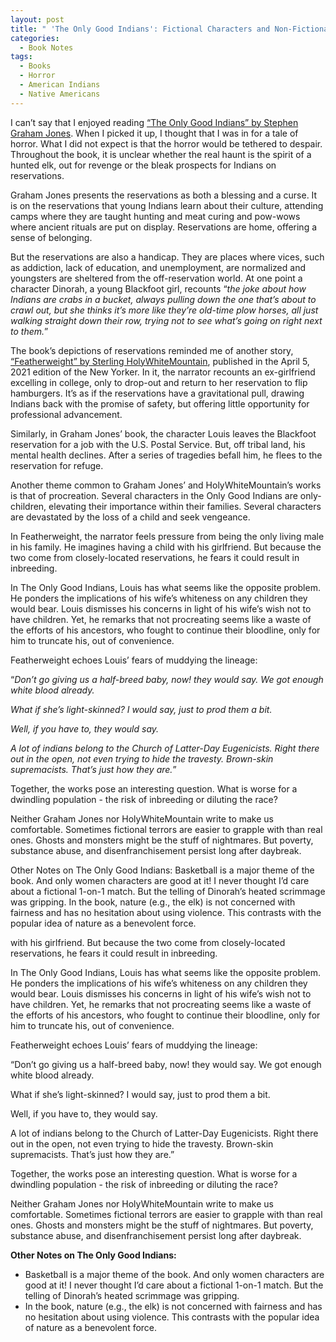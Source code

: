 ```yaml
---
layout: post
title: " 'The Only Good Indians': Fictional Characters and Non-Fictional Foes"
categories:
  - Book Notes
tags:
  - Books
  - Horror
  - American Indians
  - Native Americans
---
```


I can’t say that I enjoyed reading [“The Only Good Indians” by Stephen Graham Jones](https://www.demontheory.net/the-only-good-indians/).  When I picked it up, I thought that I was in for a tale of horror.  What I did not expect is that the horror would be tethered to despair.  Throughout the book, it is unclear whether the real haunt is the spirit of a hunted elk, out for revenge or the bleak prospects for Indians on reservations.

Graham Jones presents the reservations as both a blessing and a curse.  It is on the reservations that young Indians learn about their culture, attending camps where they are taught hunting and meat curing and pow-wows where ancient rituals are put on display.  Reservations are home, offering a sense of belonging.  

But the reservations are also a handicap.  They are places where vices, such as addiction, lack of education, and unemployment, are normalized and youngsters are sheltered from the off-reservation world.  At one point a character Dinorah, a young Blackfoot girl, recounts “*the joke about how Indians are crabs in a bucket, always pulling down the one that’s about to crawl out, but she thinks it’s more like they’re old-time plow horses, all just walking straight down their row, trying not to see what’s going on right next to them.*”  

The book’s depictions of reservations reminded me of another story,   [“Featherweight” by Sterling HolyWhiteMountain](https://www.newyorker.com/magazine/2021/04/05/featherweight), published in the April 5, 2021 edition of the New Yorker.  In it, the narrator recounts an ex-girlfriend excelling in college, only to drop-out and return to her reservation to flip hamburgers.  It’s as if the reservations have a gravitational pull, drawing Indians back with the promise of safety, but offering little opportunity for professional advancement.

Similarly, in Graham Jones’ book, the character Louis leaves the Blackfoot reservation for a job with the U.S. Postal Service.  But, off tribal land, his mental health declines.  After a series of tragedies befall him, he flees to the reservation for refuge.   

Another theme common to Graham Jones’ and HolyWhiteMountain’s works is that of procreation.  Several characters in the Only Good Indians are only-children, elevating their importance within their families. Several characters are devastated by the loss of a child and seek vengeance.  

In Featherweight, the narrator feels pressure from being the only living male in his family.  He imagines having a child with his girlfriend.  But because the two come from closely-located reservations, he fears it could result in inbreeding.  

In The Only Good Indians, Louis has what seems like the opposite problem.  He ponders the implications of his wife’s whiteness on any children they would bear.  Louis dismisses his concerns in light of his wife’s wish not to have children.  Yet, he remarks that not procreating seems like a waste of the efforts of his ancestors, who fought to continue their bloodline, only for him to truncate his, out of convenience.  

Featherweight echoes Louis’ fears of muddying the lineage: 

“*Don’t go giving us a half-breed baby, now! they would say. We got enough white blood already.*

*What if she’s light-skinned? I would say, just to prod them a bit.*

*Well, if you have to, they would say.*

*A lot of indians belong to the Church of Latter-Day Eugenicists. Right there out in the open, not even trying to hide the travesty. Brown-skin supremacists. That’s just how they are.*”

Together, the works pose an interesting question.  What is worse for a dwindling population - the risk of inbreeding or diluting the race?  

Neither Graham Jones nor HolyWhiteMountain write to make us comfortable.  Sometimes fictional terrors are easier to grapple with than real ones.  Ghosts and monsters might be the stuff of nightmares.  But poverty, substance abuse, and disenfranchisement persist long after daybreak.  


Other Notes on The Only Good Indians:
Basketball is a major theme of the book.  And only women characters are good at it!  I never thought I’d care about a fictional 1-on-1 match.  But the telling of Dinorah’s heated scrimmage was gripping.
In the book, nature (e.g., the elk) is not concerned with fairness and has no hesitation about using violence.  This contrasts with the popular idea of nature as a benevolent force.

 with his girlfriend.  But because the two come from closely-located reservations, he fears it could result in inbreeding.  

In The Only Good Indians, Louis has what seems like the opposite problem.  He ponders the implications of his wife’s whiteness on any children they would bear.  Louis dismisses his concerns in light of his wife’s wish not to have children.  Yet, he remarks that not procreating seems like a waste of the efforts of his ancestors, who fought to continue their bloodline, only for him to truncate his, out of convenience.  

Featherweight echoes Louis’ fears of muddying the lineage: 

“Don’t go giving us a half-breed baby, now! they would say. We got enough white blood already.

What if she’s light-skinned? I would say, just to prod them a bit.

Well, if you have to, they would say.

A lot of indians belong to the Church of Latter-Day Eugenicists. Right there out in the open, not even trying to hide the travesty. Brown-skin supremacists. That’s just how they are.”

Together, the works pose an interesting question.  What is worse for a dwindling population - the risk of inbreeding or diluting the race?  

Neither Graham Jones nor HolyWhiteMountain write to make us comfortable.  Sometimes fictional terrors are easier to grapple with than real ones.  Ghosts and monsters might be the stuff of nightmares.  But poverty, substance abuse, and disenfranchisement persist long after daybreak.  


**Other Notes on The Only Good Indians:**
* Basketball is a major theme of the book.  And only women characters are good at it!  I never thought I’d care about a fictional 1-on-1 match.  But the telling of Dinorah’s heated scrimmage was gripping.
* In the book, nature (e.g., the elk) is not concerned with fairness and has no hesitation about using violence.  This contrasts with the popular idea of nature as a benevolent force.
